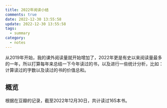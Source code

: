 ```yaml
---
title: 2022年阅读小结
comments: true
date: 2022-12-30 13:55:58
update: 2022-12-30 13:55:58
tags:  
  - summary
category:
  - notes
---
```

从2019年开始，我的课外阅读量就开始增加了，2022年更是有史以来阅读量最多的一年，所以打算每年来总结一下今年读过的书，以及进行一些统计分析，比如：计算读过的字数以及读过的书的价值总和。
## 概览
根据在豆瓣的记录，截至2022年12月30日，共计读过165本书。